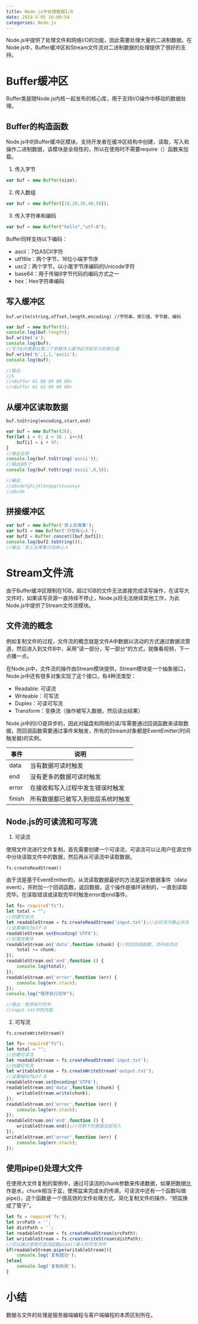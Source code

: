 ```yaml
---
title: Node.js中处理数据I/O
date: 2019-5-05 16:00:54
categories: Node.js
---
```


Node.js中提供了处理文件和网络I/O的功能，因此需要处理大量的二进制数据。在Node.js中，Buffer缓冲区和Stream文件流对二进制数据的处理提供了很好的支持。

# Buffer缓冲区

Buffer类是随Node.js内核一起发布的核心库，用于支持I/O操作中移动的数据处理。

## Buffer的构造函数

Node.js中的Buffer缓冲区模块，支持开发者在缓冲区结构中创建，读取，写入和操作二进制数据，该模块是全局性的，所以在使用时不需要require（）函数来加载。

1. 传入字节

```js
var buf = new Buffer(size);
```

<!--more-->

2. 传入数组

```js
var buf = new Buffer([10,20,30,40,50]);
```

3. 传入字符串和编码

```js
var buf = new Buffer("hello","utf-8");
```

Buffer同样支持以下编码：

* ascii：7位ASCII字符
* utf16le：两个字节，16位小端字节序
* usc2：两个字节，以小尾字节序编码的Unicode字符
* base64：用于传输8字节代码的编码方式之一
* hex：Hex字符串编码

## 写入缓冲区

`buf.write(string,offset,length,encoding) //字符串，索引值，字节数，编码`

```js
var buf = new Buffer(5);
console.log(buf.length);
buf.write('a');
console.log(buf);
//写入b时需要在第二个参数传入缓冲区开始写入的索引值
buf.write('b',1,1,'ascii');
console.log(buf);

//输出
//5
//<Buffer 61 00 00 00 00>
//<Buffer 61 62 00 00 00>
```

## 从缓冲区读取数据

`buf.toString(encoding,start,end)`

```js
var buf = new Buffer(26);
for(let i = 0; i < 26 ; i++){
    buf[i] = i + 97;
}
//输出全部
console.log(buf.toString('ascii'));
//输出前5个
console.log(buf.toString('ascii',0,5));

//输出
//abcdefghijklmnopqrstuvwxyz
//abcde
```

## 拼接缓冲区

```js
var buf = new Buffer('世上无难事');
var buf1 = new Buffer('只怕有心人');
var buf2 = Buffer.concat([buf,buf1]);
console.log(buf2.toString());
//输出：世上无难事只怕有心人
```

# Stream文件流

由于Buffer缓冲区限制在1GB，超过1GB的文件无法直接完成读写操作，在读写大文件时，如果读写资源一直持续不停止，Node.js将无法继续其他工作，为此Node.js中提供了Stream文件流模块。

## 文件流的概念

例如复制文件的过程，文件流的概念就是文件A中数据以流动的方式通过数据流管道，然后进入到文件B中，采用”读一部分，写一部分“的方式，就像看视频，下一点播一点。

在Node.js中，文件流的操作由Stream模块提供，Stream模块是一个抽象接口，Node.js中还有很多对象实现了这个接口，有4种流类型：

* Readable: 可读流
* Writeable：可写流
* Duplex：可读可写流
* Transform：变换流（操作被写入数据，然后读出结果）

Node.js中的I/O是异步的，因此对磁盘和网络的读/写需要通过回调函数来读取数据，而回调函数需要通过事件来触发，所有的Stream对象都是EventEmitter(时间触发器)的实例。

| 事件   | 说明                               |
| ------ | ---------------------------------- |
| data   | 当有数据可读时触发                 |
| end    | 没有更多的数据可读时触发           |
| error  | 在接收和写入过程中发生错误时触发   |
| finish | 所有数据都已被写入到低层系统时触发 |

## Node.js的可读流和可写流

1. 可读流

使用文件流进行文件复制，首先需要创建一个可读流，可读流可以让用户在源文件中分块读取文件中的数据，然后再从可读流中读取数据。

`fs.createReadStream()`

由于流是基于EventEmitter的，从流读取数据最好的方法是监听数据事件（data event），并附加一个回调函数，返回数据，这个操作是循环进制的，一直到读取完毕。在读取错误或读取完毕时触发error或end事件。

```js
let fs= require("fs");
let total = "";
//创建可读流
let readableStream = fs.createReadStream('input.txt');//此时流为静止状态
//设置编码为utf-8
readableStream.setEncoding('UTF8');
//处理流事件
readableStream.on('data',function (chunk) {//附加回调函数，流开始流动
    total += chunk;
});
readableStream.on('end',function () {
    console.log(total);
});
readableStream.on('error',function (err) {
    console.log(err.stack);
});
console.log("程序执行完毕");

//输出：程序执行完毕
//input.txt中的内容
```

2. 可写流

`fs.createWriteStream()`

```js
let fs= require("fs");
let total = "";
//创建可读流
let readableStream = fs.createReadStream('input.txt');
//创建可写流
let writableStream = fs.createWriteStream('output.txt');
//设置编码为utf-8
readableStream.setEncoding('UTF8');
readableStream.on('data',function (chunk) {
    writableStream.write(chunk);
});
readableStream.on('error',function (err) {
    console.log(err.stack);
});
readableStream.on('end',function () {
    writableStream.end();//将剩下的数据全部写入
});
writableStream.on('error',function (err) {
    console.log(err.stack);
});
```

## 使用pipe()处理大文件

在使用大文件复制的案例中，通过可读流的chunk参数来传递数据，如果把数据比作是水，chunk相当于盆，使用盆来完成水的传递。可读流中还有一个函数叫做pipe()，这个函数是一个很高效的文件处理方式，简化复制文件的操作，“把盆换成了管子”。

```js
let fs = require('fs');
let srcPath = '';
let distPath = '';
let readableStream = fs.createReadStream(srcPath);
let writableStream = fs.createWriteStream(distPath);
//可以通过使用可读流函数pipe()接入到可写流中
if(readableStream.pipe(writableStream)){
    console.log('复制成功');
}else{
    console.log('复制失败');
}
```

# 小结

数据与文件的处理是服务器端编程与客户端编程的本质区别所在。